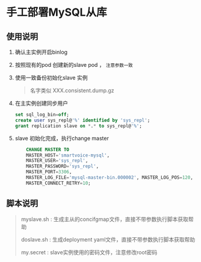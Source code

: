#  手工部署MySQL从库

## 使用说明

1. 确认主实例开启binlog

2. 按照现有的pod 创建新的slave pod ， `注意参数一致`

3. 使用一致备份初始化slave 实例

   > 名字类似 XXX.consistent.dump.gz

4. 在主实例创建同步用户

   ```sql
   set sql_log_bin=off; 
   create user sys_repl@'%' identified by 'sys_repl';
   grant replication slave on *.* to sys_repl@'%';		
   ```

5. slave 初始化完成，执行change master

   ```sql
       CHANGE MASTER TO
       MASTER_HOST='smartvoice-mysql',
       MASTER_USER='sys_repl',
       MASTER_PASSWORD='sys_repl',
       MASTER_PORT=3306,
       MASTER_LOG_FILE='mysql-master-bin.000002', MASTER_LOG_POS=120,
       MASTER_CONNECT_RETRY=10;
   ```


## 脚本说明

>  myslave.sh :  生成主从的concifgmap文件，直接不带参数执行脚本获取帮助
>
>  doslave.sh :  生成deployment yaml文件，直接不带参数执行脚本获取帮助 
>
>  my.secret :  slave实例使用的密码文件，注意修改root密码
